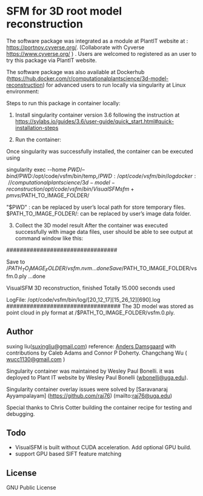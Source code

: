 # SFM for 3D root model reconstruction

The software package was integrated as a module at PlantIT website at : https://portnoy.cyverse.org/.
(Collaborate with Cyverse https://www.cyverse.org/ ) . Users are welcomed to registered as an user to try this package via PlantIT website. 

The software package was also available at Dockerhub (https://hub.docker.com/r/computationalplantscience/3d-model-reconstruction) for advanced users to run locally via singularity at Linux environment: 


Steps to run this package in container locally:
 
1. Install singularity container version 3.6 following the instruction at https://sylabs.io/guides/3.6/user-guide/quick_start.html#quick-installation-steps

2. Run the container:

Once singularity was successfully installed, the container can be executed using 

singularity exec --home $PWD/ –bind  /$PWD:/opt/code/vsfm/bin/temp,/$PWD:/opt/code/vsfm/bin/log docker://computationalplantscience/3d-model-reconstruction /opt/code/vsfm/bin/VisualSFM sfm+pmvs /$PATH_TO_IMAGE_FOLDER/

"$PWD" : can be replaced by user’s local path for store temporary files.
$PATH_TO_IMAGE_FOLDER/:  can be replaced by user’s image data folder. 

3. Collect the 3D model result
After the container was executed successfully with image data files, user should be able to see output at command window like this:

#################################

Save to /$PATH_TO_IMAGE_FOLDER/vsfm.nvm ... done
Save /$PATH_TO_IMAGE_FOLDER/vsfm.0.ply ...done

VisualSFM 3D reconstruction, finished
Totally 15.000 seconds used

LogFile: /opt/code/vsfm/bin/log/[20_12_17][15_26_12][690].log
##################################
The 3D model was stored as point cloud in ply format at /$PATH_TO_IMAGE_FOLDER/vsfm.0.ply.



## Author
suxing liu(suxingliu@gmail.com)
reference:
[Anders Damsgaard](mailto:adamsgaard@ucsd.edu) with contributions by Caleb Adams
and Connor P Doherty.
Changchang Wu ( wucc1130@gmail.com )

Singularity container was maintained by Wesley Paul Bonelli. it was deployed to Plant IT website by Wesley Paul Bonelli (wbonelli@uga.edu).

Singularity container overlay issues were solved by [Saravanaraj Ayyampalayam] (https://github.com/raj76) (mailto:raj76@uga.edu)

Special thanks to Chris Cotter building the container recipe for testing and debugging.

## Todo
- VisualSFM is built without CUDA acceleration. Add optional GPU build.
- support GPU based SIFT feature matching

## License
GNU Public License
